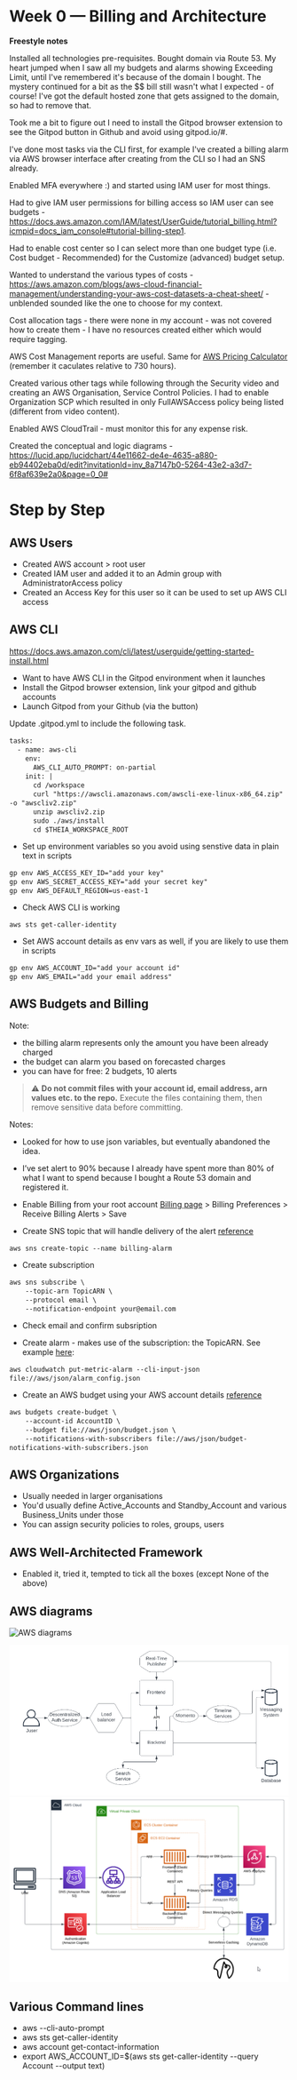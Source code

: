 # Week 0 — Billing and Architecture

**Freestyle notes**

Installed all technologies pre-requisites.
Bought domain via Route 53.
My heart jumped when I saw all my budgets and alarms showing Exceeding Limit, until I've remembered it's because of the domain I bought. The mystery continued for a bit as the $$ bill still wasn't what I expected - of course! I've got the default hosted zone that gets assigned to the domain, so had to remove that.

Took me a bit to figure out I need to install the Gitpod browser extension to see the Gitpod button in Github and avoid using gitpod.io/#.

I've done most tasks via the CLI first, for example I've created a billing alarm via AWS browser interface after creating from the CLI so I had an SNS already. 

Enabled MFA everywhere :) and started using IAM user for most things.

Had to give IAM user permissions for billing access so IAM user can see budgets - https://docs.aws.amazon.com/IAM/latest/UserGuide/tutorial_billing.html?icmpid=docs_iam_console#tutorial-billing-step1.

Had to enable cost center so I can select more than one budget type (i.e. Cost budget - Recommended) for the Customize (advanced) budget setup.

Wanted to understand the various types of costs - https://aws.amazon.com/blogs/aws-cloud-financial-management/understanding-your-aws-cost-datasets-a-cheat-sheet/ - unblended sounded like the one to choose for my context.

Cost allocation tags - there were none in my account - was not covered how to create them - I have no resources created either which would require tagging. 

AWS Cost Management reports are useful. Same for [AWS Pricing Calculator](https://calculator.aws/#/) (remember it caculates relative to 730 hours).

Created various other tags while following through the Security video and creating an AWS Organisation, Service Control Policies. I had to enable Organization SCP which resulted in only FullAWSAccess policy being listed (different from video content).

Enabled AWS CloudTrail - must monitor this for any expense risk.

Created the conceptual and logic diagrams - https://lucid.app/lucidchart/44e11662-de4e-4635-a880-eb94402eba0d/edit?invitationId=inv_8a7147b0-5264-43e2-a3d7-6f8af639e2a0&page=0_0#

# Step by Step

## AWS Users

* Created AWS account > root user
* Created IAM user and added it to an Admin group with AdministratorAccess policy
* Created an Access Key for this user so it can be used to set up AWS CLI access

## AWS CLI

https://docs.aws.amazon.com/cli/latest/userguide/getting-started-install.html
* Want to have AWS CLI in the Gitpod environment when it launches
* Install the Gitpod browser extension, link your gitpod and github accounts
* Launch Gitpod from your Github (via the button)

Update .gitpod.yml to include the following task.

```
tasks:
  - name: aws-cli
    env:
      AWS_CLI_AUTO_PROMPT: on-partial
    init: |
      cd /workspace
      curl "https://awscli.amazonaws.com/awscli-exe-linux-x86_64.zip" -o "awscliv2.zip"
      unzip awscliv2.zip
      sudo ./aws/install
      cd $THEIA_WORKSPACE_ROOT
```
* Set up environment variables so you avoid using senstive data in plain text in scripts

```
gp env AWS_ACCESS_KEY_ID="add your key"
gp env AWS_SECRET_ACCESS_KEY="add your secret key"
gp env AWS_DEFAULT_REGION=us-east-1
```
* Check AWS CLI is working 

```
aws sts get-caller-identity
```

* Set AWS account details as env vars as well, if you are likely to use them in scripts

```
gp env AWS_ACCOUNT_ID="add your account id"
gp env AWS_EMAIL="add your email address"
```

## AWS Budgets and Billing

Note:
* the billing alarm represents only the amount you have been already charged
* the budget can alarm you based on forecasted charges
* you can have for free: 2 budgets, 10 alerts

> :warning: **Do not commit files with your account id, email address, arn values etc. to the repo.** Execute the files containing them, then remove sensitive data before committing.

Notes: 
* Looked for how to use json variables, but eventually abandoned the idea.
* I’ve set alert to 90% because I already have spent more than 80% of what I want to spend because I bought a Route 53 domain and registered it.

* Enable Billing from your root account [Billing page](https://console.aws.amazon.com/billing/) > Billing Preferences > Receive Billing Alerts > Save

* Create SNS topic that will handle delivery of the alert [reference](https://docs.aws.amazon.com/cli/latest/reference/sns/create-topic.html)

```
aws sns create-topic --name billing-alarm
```

* Create subscription

```
aws sns subscribe \
    --topic-arn TopicARN \
    --protocol email \
    --notification-endpoint your@email.com
```

* Check email and confirm subsription

* Create alarm - makes use of the subscription: the TopicARN. See example [here](https://aws.amazon.com/premiumsupport/knowledge-center/cloudwatch-estimatedcharges-alarm/):

```
aws cloudwatch put-metric-alarm --cli-input-json file://aws/json/alarm_config.json
```

* Create an AWS budget using your AWS account details [reference](https://docs.aws.amazon.com/cli/latest/reference/budgets/create-budget.html)

```
aws budgets create-budget \
    --account-id AccountID \
    --budget file://aws/json/budget.json \
    --notifications-with-subscribers file://aws/json/budget-notifications-with-subscribers.json
```

## AWS Organizations

* Usually needed in larger organisations
* You'd usually define Active_Accounts and Standby_Account and various Business_Units under those
* You can assign security policies to roles, groups, users

## AWS Well-Architected Framework

* Enabled it, tried it, tempted to tick all the boxes (except None of the above)

## AWS diagrams

![AWS diagrams](https://lucid.app/lucidchart/44e11662-de4e-4635-a880-eb94402eba0d/edit?invitationId=inv_8a7147b0-5264-43e2-a3d7-6f8af639e2a0&page=0_0# "Conceptual and Logical AWS diagram")

![aws conceptual diagram](./assets/week0/week0_iuliana_aws_conceptual_diagram.png)
![aws logical diagram](./assets/week0/week0_iuliana_aws_logic_diagram.png)

## Various Command lines

* aws --cli-auto-prompt
* aws sts get-caller-identity
* aws account get-contact-information
* export AWS_ACCOUNT_ID=$(aws sts get-caller-identity --query Account --output text)


